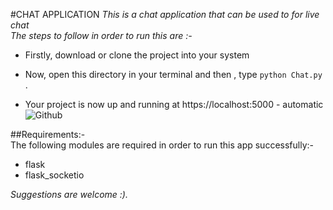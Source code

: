 #CHAT APPLICATION
*This is a chat application that can be used to for live chat*<br>
*The steps to follow in order to run this are :-*
* Firstly, download or clone the project into your system

* Now, open this directory in your terminal and then , type `python Chat.py` .
* Your project is now up and running at https://localhost:5000 - automatic![Github](https://localhost:5000)


##Requirements:-<br>
The following modules are required in order to run this app successfully:-<br>
* flask
* flask_socketio


*Suggestions are welcome :).*
    